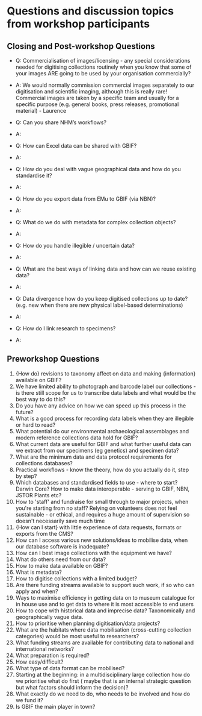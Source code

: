 # Questions and discussion topics from workshop participants

## Closing and Post-workshop Questions
- Q: Commercialisation of images/licensing - any special considerations needed for digitising collections routinely when you know that some of your images ARE going to be used by your organisation commercially?
- A: We would normally commission commercial images separately to our digitisation and scientific imaging, although this is really rare! Commercial images are taken by a specific team and usually for a specific purpose (e.g. general books, press releases, promotional material) - Laurence

- Q: Can you share NHM’s workflows?
- A: 

- Q: How can Excel data can be shared with GBIF?
- A:

- Q: How do you deal with vague geographical data and how do you standardise it?
- A: 

- Q: How do you export data from EMu to GBIF (via NBN)?
- A:

- Q: What do we do with metadata for complex collection objects?
- A:

- Q: How do you handle illegible / uncertain data?
- A:

- Q: What are the best ways of linking data and how can we reuse existing data?
- A:

- Q: Data divergence how do you keep digitised collections up to date? (e.g. new when there are new physical label-based determinations)
- A:

- Q: How do I link research to specimens?
- A:

## Preworkshop Questions
1. {How do} revisions to taxonomy affect on data and making {information} available on GBIF?
2. We have limited ability to photograph and barcode label our collections - is there still scope for us to transcribe data labels and what would be the best way to do this?
3. Do you have any advice on how we can speed up this process in the future?
4. What is a good process for recording data labels when they are illegible or hard to read?
5. What potential do our environmental archaeological assemblages and modern reference collections data hold for GBIF?
6. What current data are useful for GBIF and what further useful data can we extract from our specimens (eg genetics) and specimen data?
7. What are the minimum data and data protocol requirements for collections databases?
8. Practical workflows - know the theory, how do you actually do it, step by step? 
9. Which databases and standardised fields to use - where to start? Darwin Core? How to make data interoperable - serving to GBIF, NBN, JSTOR Plants etc?
10. How to 'staff' and fundraise for small through to major projects, when you're starting from no staff? Relying on volunteers does not feel sustainable - or ethical, and requires a huge amount of supervision so doesn't necessarily save much time
11. {How can I start} with little experience of data requests, formats or exports from the CMS?
12. How can I access various new solutions/ideas to mobilise data, when our database software is inadequate?
13. How can I best image collections with the equipment we have? 
14. What do others need from our data?
15. How to make data available on GBIF? 
16. What is metadata? 
17. How to digitise collections with a limited budget? 
18. Are there funding streams available to support such work, if so who can apply and when?
19. Ways to maximise efficiency in getting data on to museum catalogue for in house use and to get data to where it is most accessible to end users
20. How to cope with historical data and imprecise data? Taxonomically and geographically vague data.
21. How to prioritise when planning digitisation/data projects?
22. What are the habitats where data mobilisation (cross-cutting collection categories) would be most useful to researchers?
23. What funding streams are available for contributing data to national and international networks?
24. What preparation is required?
25. How easy/difficult?
26. What type of data format can be mobilised?
27. Starting at the beginning: in a multidisciplinary large collection how do we prioritise what do first ( maybe that is an internal strategic question but what factors should inform the decision)?
28. What exactly do we need to do, who needs to be involved and how do we fund it?
29. Is GBIF the main player in town?
